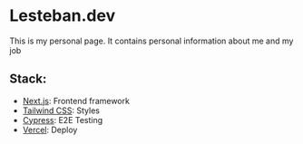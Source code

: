 # Lesteban.dev

This is my personal page. It contains personal information about me and my job

## Stack:

- [Next.js](https://nextjs.org/): Frontend framework
- [Tailwind CSS](https://tailwindcss.com/): Styles
- [Cypress](https://www.cypress.io/): E2E Testing
- [Vercel](https://vercel.com/): Deploy
